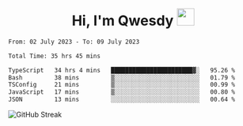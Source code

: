 
<h1 align="center"><b>Hi, I'm Qwesdy </b><img src="https://media.giphy.com/media/hvRJCLFzcasrR4ia7z/giphy.gif" width="35"></h1>



<!--
**Qwesdy/qwesdy** is a ✨ _special_ ✨ repository because its `README.md` (this file) appears on your GitHub profile.

Here are some ideas to get you started:

- 🔭 I’m currently working on ...
- 🌱 I’m currently learning ...
- 👯 I’m looking to collaborate on ...
- 🤔 I’m looking for help with ...
- 💬 Ask me about ...
- 📫 How to reach me: ...
- 😄 Pronouns: ...
- ⚡ Fun fact: ...

-------
-->


<!--START_SECTION:waka-->

```txt
From: 02 July 2023 - To: 09 July 2023

Total Time: 35 hrs 45 mins

TypeScript   34 hrs 4 mins   ███████████████████████▓░   95.26 %
Bash         38 mins         ▒░░░░░░░░░░░░░░░░░░░░░░░░   01.79 %
TSConfig     21 mins         ▒░░░░░░░░░░░░░░░░░░░░░░░░   00.99 %
JavaScript   17 mins         ▒░░░░░░░░░░░░░░░░░░░░░░░░   00.80 %
JSON         13 mins         ░░░░░░░░░░░░░░░░░░░░░░░░░   00.64 %
```

<!--END_SECTION:waka-->

![GitHub Streak](https://streak-stats.demolab.com?user=Qwesdy&theme=dark&hide_border=true)
